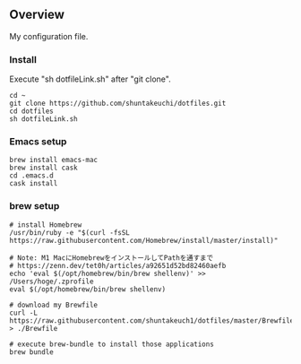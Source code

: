 ## Overview
My configuration file.

### Install
Execute "sh dotfileLink.sh" after "git clone".

```
cd ~ 
git clone https://github.com/shuntakeuchi/dotfiles.git
cd dotfiles
sh dotfileLink.sh
```
### Emacs setup

```
brew install emacs-mac
brew install cask
cd .emacs.d
cask install
```

### brew setup
```
# install Homebrew
/usr/bin/ruby -e "$(curl -fsSL https://raw.githubusercontent.com/Homebrew/install/master/install)"

# Note: M1 MacにHomebrewをインストールしてPathを通すまで
# https://zenn.dev/tet0h/articles/a92651d52bd82460aefb
echo 'eval $(/opt/homebrew/bin/brew shellenv)' >> /Users/hoge/.zprofile
eval $(/opt/homebrew/bin/brew shellenv)

# download my Brewfile
curl -L https://raw.githubusercontent.com/shuntakeuch1/dotfiles/master/Brewfile > ./Brewfile
 
# execute brew-bundle to install those applications
brew bundle
```
